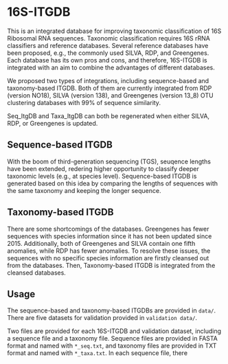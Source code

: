 # 16S-ITGDB
This is an integrated database for improving taxonomic classification of 16S Ribosomal RNA sequences. Taxonomic classification requires 16S rRNA classifiers and reference databases. Several reference databases have been proposed, e.g., the commonly used SILVA, RDP, and Greengenes. Each database has its own pros and cons, and therefore, 16S-ITGDB is integrated with an aim to combine the advantages of different databases.

We proposed two types of integrations, including sequence-based and taxonomy-based ITGDB. Both of them are currently integrated from RDP (version NO18), SILVA (version 138), and Greengenes (version 13_8) OTU clustering databases with 99% of sequence similarity. 

Seq_ItgDB and Taxa_ItgDB can both be regenerated when either SILVA, RDP, or Greengenes is updated.

## Sequence-based ITGDB
With the boom of third-generation sequencing (TGS), seuqence lengths have been extended, redering higher opportunity to classify deeper taxonomic levels (e.g., at species level). Sequence-based ITGDB is generated based on this idea by comparing the lengths of sequences with the same taxonomy and keeping the longer sequence.

## Taxonomy-based ITGDB
There are some shortcomings of the databases. Greengenes has fewer sequences with species information since it has not been updated since 2015. Additionally, both of Greengenes and SILVA contain one fifth anomalies, while RDP has fewer anomalies. To resolve these issues, the sequences with no specific species information are firstly cleansed out from the databases. Then, Taxonomy-based ITGDB is integrated from the cleansed databases.

## Usage
The sequence-based and taxonomy-based ITGDBs are provided in ```data/```.
There are five datasets for validation provided in ```validation data/```.

Two files are provided for each 16S-ITGDB and validation dataset, including a sequence file and a taxonomy file. Sequence files are provided in FASTA format and named with ```*_seq.txt```, and taxonomy files are provided in TXT format and named with ```*_taxa.txt```.
In each sequence file, there


